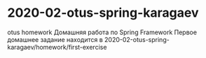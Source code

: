 # 2020-02-otus-spring-karagaev
otus homework
Домашняя работа по Spring Framework
Первое домашнее задание находится в 2020-02-otus-spring-karagaev/homework/first-exercise
